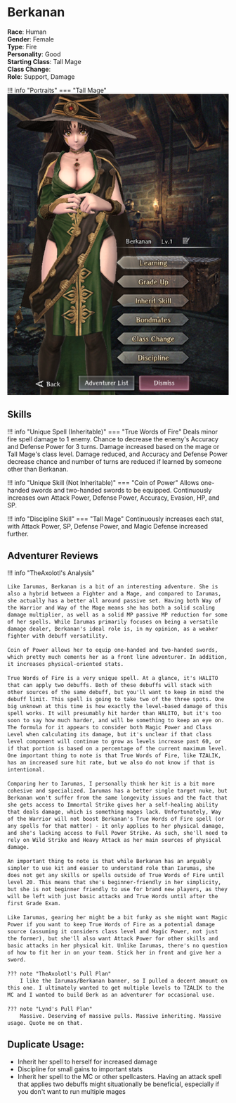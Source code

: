 # Berkanan

**Race**: Human  
**Gender**: Female  
**Type**: Fire  
**Personality**: Good  
**Starting Class**: Tall Mage  
**Class Change**:  
**Role**: Support, Damage

!!! info "Portraits"
    === "Tall Mage"
        ![](../img/berkanan-tall-mage.png)

## Skills

!!! info "Unique Spell (Inheritable)"
    === "True Words of Fire"
        Deals minor fire spell damage to 1 enemy. Chance to decrease the enemy's Accuracy and Defense Power for 3 turns. Damage increased based on the mage or Tall Mage's class level. Damage reduced, and Accuracy and Defense Power decrease chance and number of turns are reduced if learned by someone other than Berkanan.

!!! info "Unique Skill (Not Inheritable)"
    === "Coin of Power"
        Allows one-handed swords and two-handed swords to be equipped. Continuously increases own Attack Power, Defense Power, Accuracy, Evasion, HP, and SP.

!!! info "Discipline Skill"
    === "Tall Mage"
        Continuously increases each stat, with Attack Power, SP, Defense Power, and Magic Defense increased further.

## Adventurer Reviews

!!! info "TheAxolotl's Analysis"

    Like Iarumas, Berkanan is a bit of an interesting adventure. She is also a hybrid between a Fighter and a Mage, and compared to Iarumas, she actually has a better all around passive set. Having both Way of the Warrior and Way of the Mage means she has both a solid scaling damage multiplier, as well as a solid MP passive MP reduction for some of her spells. While Iarumas primarily focuses on being a versatile damage dealer, Berkanan's ideal role is, in my opinion, as a weaker fighter with debuff versatility.

    Coin of Power allows her to equip one-handed and two-handed swords, which pretty much cements her as a front line adventurer. In addition, it increases physical-oriented stats.

    True Words of Fire is a very unique spell. At a glance, it's HALITO that can apply two debuffs. Both of these debuffs will stack with other sources of the same debuff, but you'll want to keep in mind the debuff limit. This spell is going to take two of the three spots. One big unknown at this time is how exactly the level-based damage of this spell works. It will presumably hit harder than HALITO, but it's too soon to say how much harder, and will be something to keep an eye on. The formula for it appears to consider both Magic Power and Class Level when calculating its damage, but it's unclear if that class level component will continue to grow as levels increase past 60, or if that portion is based on a percentage of the current maximum level. One important thing to note is that True Words of Fire, like TZALIK, has an increased sure hit rate, but we also do not know if that is intentional.

    Comparing her to Iarumas, I personally think her kit is a bit more cohesive and specialized. Iarumas has a better single target nuke, but Berkanan won't suffer from the same longevity issues and the fact that she gets access to Immortal Strike gives her a self-healing ability that deals damage, which is something mages lack. Unfortunately, Way of the Warrior will not boost Berkanan's True Words of Fire spell (or any spells for that matter) - it only applies to her physical damage, and she's lacking access to Full Power Strike. As such, she'll need to rely on Wild Strike and Heavy Attack as her main sources of physical damage.
    
    An important thing to note is that while Berkanan has an arguably simpler to use kit and easier to understand role than Iarumas, she does not get any skills or spells outside of True Words of Fire until level 20. This means that she's beginner-friendly in her simplicity, but she is not beginner friendly to use for brand new players, as they will be left with just basic attacks and True Words until after the first Grade Exam.

    Like Iarumas, gearing her might be a bit funky as she might want Magic Power if you want to keep True Words of Fire as a potential damage source (assuming it considers class level and Magic Power, not just the former), but she'll also want Attack Power for other skills and basic attacks in her physical kit. Unlike Iarumas, there's no question of how to fit her in on your team. Stick her in front and give her a sword.

    ??? note "TheAxolotl's Pull Plan"
        I like the Iarumas/Berkanan banner, so I pulled a decent amount on this one. I ultimately wanted to get multiple levels to TZALIK to the MC and I wanted to build Berk as an adventurer for occasional use.

    ??? note "Lynd's Pull Plan"
        Massive. Deserving of massive pulls. Massive inheriting. Massive usage. Quote me on that.

## Duplicate Usage:

* Inherit her spell to herself for increased damage
* Discipline for small gains to important stats
* Inherit her spell to the MC or other spellcasters. Having an attack spell that applies two debuffs might situationally be beneficial, especially if you don't want to run multiple mages